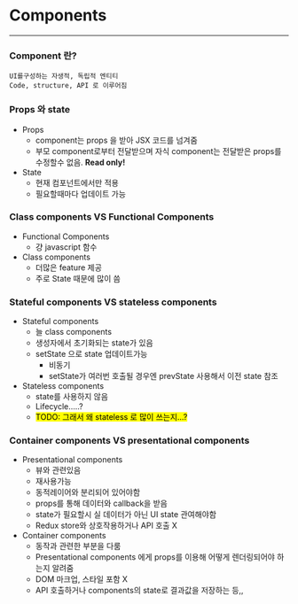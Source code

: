 # Components
---
### Component 란?
    UI를구성하는 자생적, 독립적 엔티티
    Code, structure, API 로 이루어짐

### Props 와 state
  - Props
      - component는 props 을 받아 JSX 코드를 넘겨줌
      - 부모 component로부터 전달받으며 자식 component는 전달받은 props를 수정할수 없음. **Read only!**
  - State
      - 현재 컴포넌트에서만 적용
      - 필요할때마다 업데이트 가능

### Class components VS Functional Components
  - Functional Components
      - 걍 javascript 함수
  - Class components
      - 더많은 feature 제공
      - 주로 State 때문에 많이 씀

### Stateful components VS stateless components
  - Stateful components
      - 늘 class components
      - 생성자에서 초기화되는 state가 있음
      - setState 으로 state 업데이트가능
          - 비동기
          - setState가 여러번 호출될 경우엔 prevState 사용해서 이전 state 참조
  - Stateless components
      - state를 사용하지 않음
      - Lifecycle…..?
      - <mark>TODO: 그래서 왜 stateless 로 많이 쓰는지...?</mark>

### Container components VS presentational components
  - Presentational components
      - 뷰와 관련있음
      - 재사용가능
      - 동적레이어와 분리되어 있어야함
      - props를 통해 데이터와 callback을 받음
      - state가 필요할시 실 데이터가 아닌 UI state 관여해야함
      - Redux store와 상호작용하거나 API 호출 X
  - Container components
      - 동작과 관련한 부분을 다룸
      - Presentational components 에게 props를 이용해 어떻게 렌더링되어야 하는지 알려줌
      - DOM 마크업, 스타일 포함 X
      - API 호출하거나 components의 state로 결과값을 저장하는 등,,
